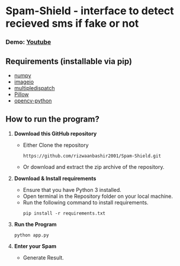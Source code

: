 # Spam-Shield - interface to detect recieved sms if fake or not
### Demo: [Youtube](#main)

## Requirements (installable via pip)
- [numpy](https://pypi.org/project/numpy/)
- [imageio](https://pypi.org/project/imageio/)
- [multipledispatch](https://pypi.org/project/multipledispatch/)
- [Pillow](https://pypi.org/project/Pillow/)
- [opencv-python](https://pypi.org/project/opencv-python/)


## How to run the program?
1. **Download this GitHub repository**
	- Either Clone the repository
		```
		https://github.com/rizwaanbashir2001/Spam-Shield.git
		```
	- Or download and extract the zip archive of the repository.

2. **Download & Install requirements**
	- Ensure that you have Python 3 installed.
	- Open terminal in the Repository folder on your local machine.
	- Run the following command to install requirements.
		```
		pip install -r requirements.txt
 		```
3. **Run the Program**
	```
	python app.py
	```
	
4. **Enter your Spam**
   - Generate Result.

